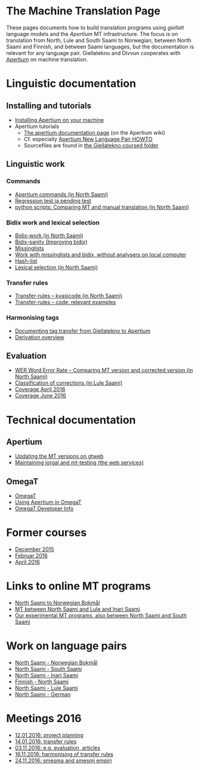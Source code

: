 The Machine Translation Page
============================

These pages documents how to build translation programs using
*giellalt* language models and the *Apertium* MT infrastructure. The
focus is on translation from North, Lule and South Saami to Norwegian,
between North Saami and Finnish, and between Saami languages, but the
documentation is relevant for any language pair. Giellatekno and
Divvun cooperates with [Apertium](http://wiki.apertium.org) on machine
translation.


# Linguistic documentation

## Installing and tutorials

- [Installing Apertium on your machine](DailyCompilingOfApertiumFiles.html)
- Apertium tutorials
	- [The apertium documentation page](https://wiki.apertium.org/wiki/Documentation) (on the Apertium wiki)
	- Cf. especially [Apertium New Language Pair HOWTO](https://wiki.apertium.org/wiki/Apertium_New_Language_Pair_HOWTO)
	- Sourcefiles are found in [the Giellatekno coursed folder](https://gtsvn.uit.no/langtech/trunk/courses/apertium-for-dummies/)

## Linguistic work

### Commands

-   [Apertium commands (in North Saami)](infra/ApertiumCommands.html)
-   [Regression test ja pending test](infra/Testing.html)
-   [python scripts: Comparing MT and manual translation (in North
    Saami)](infra/Paralleltexts.html)

### Bidix work and lexical selection

-   [Bidix-work (in North Saami)](infra/BidixWork.html)
-   [Bidix-sanity (Improving bidix)](infra/bidixsanity.html)
-   [Missinglists](infra/MissingList.html)
-   [Work with missinglists and bidix, without analysers on local
    computer](infra/StWorkers.html)
-   [Hash-list](infra/HashList.html)
-   [Lexical selection (in North Saami)](infra/LexicalSelection.html)

### Transfer rules

-   [Transfer-rules – kvasicode (in North
    Saami)](infra/TransferRules.html)
-   [Transfer-rules – code: relevant
    examples](infra/TransferRules_examples.html)

### Harmonising tags

-   [Documenting tag transfer from Giellatekno to
    Apertium](http://wiki.apertium.org/wiki/Integration_and_tagset_conversion_with_Giellatekno)
-   [Derivation overview](infra/DerivationOverview.html)

## Evaluation

-   [WER Word Error Rate – Comparing MT version and corrected version
    (in North Saami)](infra/WordErrorRateTesting.html)
-   [Classification of corrections (in Lule
    Saami)](infra/ErrorClassification.html)
-   [Coverage April 2016](courses/sjangertest.html)
-   [Coverage June 2016](courses/sjangertest2.html)


# Technical documentation

## Apertium

-   [Updating the MT versions on
    gtweb](infra/UpdatingApertiumOnGtweb.html)
-   [Maintaining jorgal and mt-testing (the web
    services)](ConfiguringUpdatingMTServer.html)

## OmegaT

-   [OmegaT](omegat/OmegaT.html)
-   [Using Apertium in OmegaT](infra/ApertiumOmegaT.html)
-   [OmegaT Developer Info](omegat/OmegaTTDeveloperInfo.html)


# Former courses

-   [December 2015](courses/courseDecember2015.html)
-   [Februar 2016](courses/courseFebruar2016.html)
-   [April 2016](courses/courseApril2016.html)


# Links to online MT programs

-   [North Saami to Norwegian Bokmål](http://jorgal.uit.no/)
-   [MT between North Saami and Lule and Inari
    Saami](http://gtweb.uit.no/mt/)
-   [Our experimental MT programs, also between North Saami and South
    Saami](http://gtweb.uit.no/mt-testing/)

# Work on language pairs

-   [North Saami - Norwegian
    Bokmål](smenob/NorthSaamiNorwegianMachineTranslation.html)
-   [North Saami - South
    Saami](smesma/NorthSaamiSouthSaamiMachineTranslation.html)
-   [North Saami - Inari
    Saami](smesmn/NorthSaamiInariSaamiMachineTranslation.html)
-   [Finnish - North Saami](smefin/smefin.html)
-   [North Saami - Lule
    Saami](smesmj/NorthSaamiLuleSaamiMachineTranslation.html)
-   [North Saami - German](smedeu/NorthSaamiGermanMachineTranslation.html)

# Meetings 2016

-   [12.01.2016: project planning](meetings/160112.html)
-   [14.01.2016: transfer rules](meetings/160114.html)
-   [03.11.2016: e.g. evaluation, articles](meetings/161103.html)
-   [16.11.2016: harmonising of transfer rules](meetings/161116.html)
-   [24.11.2016: smesma and smesmj empiri](meetings/161124.html)
